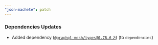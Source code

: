 ```yaml
---
"json-machete": patch
---
```


### Dependencies Updates

- Added dependency ([`@graphql-mesh/types@0.78.6` ↗︎](https://www.npmjs.com/package/@graphql-mesh/types/v/0.78.6)) (to `dependencies`)
